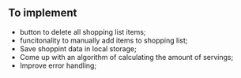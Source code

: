 ## To implement
 * button to delete all shopping list items;
 * funcitonality to manually add items to shopping list;
 * Save shoppint data in local storage;
 * Come up with an algorithm of calculating the amount of servings;
 * Improve error handling;